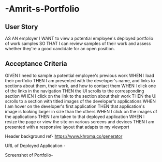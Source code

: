 # -Amrit-s-Portfolio
## User Story
AS AN employer
I WANT to view a potential employee's deployed portfolio of work samples
SO THAT I can review samples of their work and assess whether they're a good candidate for an open position.


## Acceptance Criteria
GIVEN I need to sample a potential employee's previous work
WHEN I load their portfolio
THEN I am presented with the developer's name,  and links to sections about them, their work, and how to contact them
WHEN I click one of the links in the navigation
THEN the UI scrolls to the corresponding section
WHEN I click on the link to the section about their work
THEN the UI scrolls to a section with titled images of the developer's applications
WHEN I am hover on the developer's first application
THEN that application's image is looking larger in size than the others
WHEN I click on the images of the applications
THEN I am taken to that deployed application
WHEN I resize the page or view the site on various screens and devices
THEN I am presented with a responsive layout that adapts to my viewport



Header background ref- https://www.khroma.co/generator


URL of Deployed Application -

Screenshot of Portfolio-